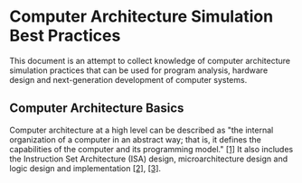 # Computer Architecture Simulation Best Practices

This document is an attempt to collect knowledge of computer architecture simulation practices that can be used for program analysis, hardware design and next-generation development of computer systems.

## Computer Architecture Basics

Computer architecture at a high level can be described as "the internal organization of a computer in an abstract way; that is, it defines the capabilities of the computer and its programming model." [[1]][clements1992tpoch] It also includes the Instruction Set Architecture (ISA) design, microarchitecture design and logic design and implementation [[2]][hennessy2011caaqa], [[3]][wikipediaca].

[clements1992tpoch]: https://dl.acm.org/doi/abs/10.5555/531245
[hennessy2011caaqa]: https://dl.acm.org/doi/abs/10.5555/1999263
[wikipediaca]: https://en.wikipedia.org/wiki/Computer_architecture
